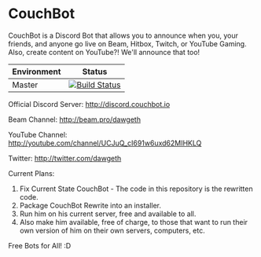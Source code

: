 # CouchBot
CouchBot is a Discord Bot that allows you to announce when you, your friends, and anyone go live on Beam, Hitbox, Twitch, or YouTube Gaming. Also, create content on YouTube?! We'll announce that too!

| Environment | Status |
| ------------- |:-------------:|
| Master        | [![Build Status](https://ci.appveyor.com/api/projects/status/guyesaow5cft6e0g/branch/master?svg=true)](https://ci.appveyor.com/project/dawgeth/couchbot) |

Official Discord Server: http://discord.couchbot.io

Beam Channel: http://beam.pro/dawgeth

YouTube Channel: http://youtube.com/channel/UCJuQ_cI691w6uxd62MIHKLQ

Twitter: http://twitter.com/dawgeth

Current Plans:

1. Fix Current State CouchBot - The code in this repository is the rewritten code.
2. Package CouchBot Rewrite into an installer.
3. Run him on his current server, free and available to all.
4. Also make him available, free of charge, to those that want to run their own version of him on their own servers, computers, etc.

Free Bots for All! :D
